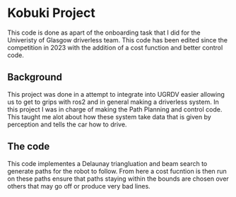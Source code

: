# Kobuki Project

This code is done as apart of the onboarding task that I did for the Univeristy of Glasgow driverless team. This code has been edited since the competition in 2023 with the addition of a cost function and better control code.

## Background

This project was done in a attempt to integrate into UGRDV easier allowing us to get to grips with ros2 and in general making a driverless system. In this project I was in charge of making the Path Planning and control code. This taught me alot about how these system take data that is given by perception and tells the car how to drive.

## The code

This code implementes a Delaunay triangluation and beam search to generate paths for the robot to follow. From here a cost fucntion is then run on these paths ensure that paths staying within the bounds are chosen over others that may go off or produce very bad lines.